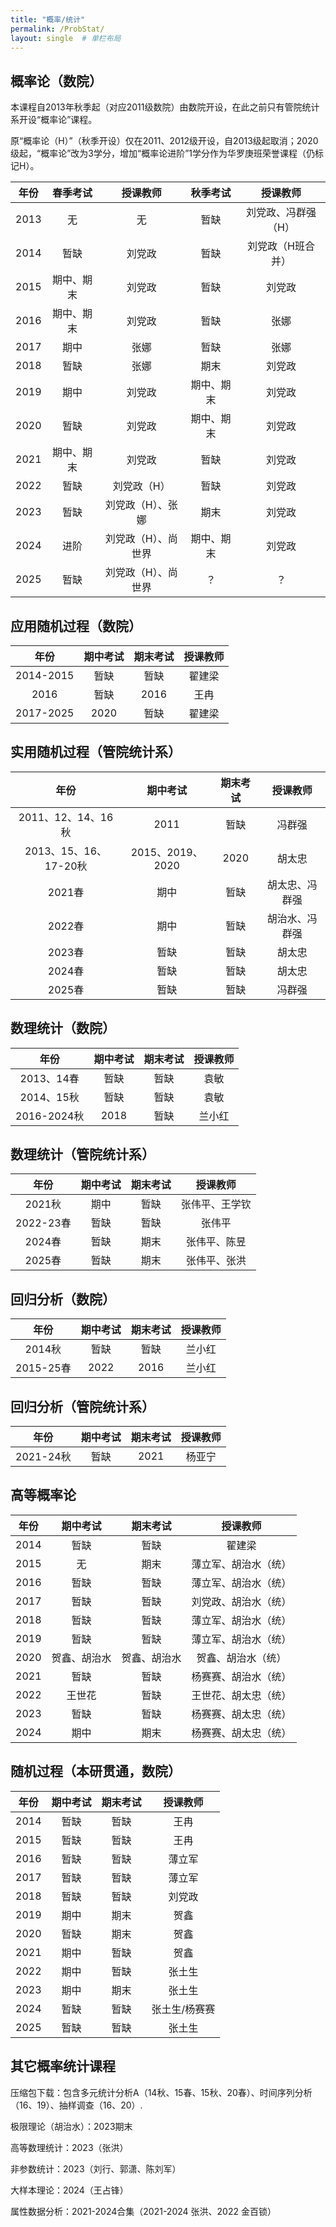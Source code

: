 ```yaml
---
title: "概率/统计"
permalink: /ProbStat/
layout: single  # 单栏布局
---
```


## 概率论（数院）

本课程自2013年秋季起（对应2011级数院）由数院开设，在此之前只有管院统计系开设“概率论”课程。

原“概率论（H）”（秋季开设）仅在2011、2012级开设，自2013级起取消；2020级起，“概率论”改为3学分，增加“概率论进阶”1学分作为华罗庚班荣誉课程（仍标记H）。

|年份|春季考试|授课教师|秋季考试|授课教师|
|:----:|:------------:|:----------------:|:------------:|:----------------:|
|2013| 无 | 无 | 暂缺 | 刘党政、冯群强（H） |
|2014| 暂缺 | 刘党政 | 暂缺 | 刘党政（H班合并） |
|2015| 期中、期末 | 刘党政 | 暂缺 | 刘党政 |
|2016| 期中、期末 | 刘党政 | 暂缺 | 张娜 |
|2017| 期中 | 张娜 | 暂缺 | 张娜 |
|2018| 暂缺 | 张娜 | 期末 | 刘党政 |
|2019| 期中 | 刘党政 | 期中、期末 | 刘党政 |
|2020| 暂缺 | 刘党政 | 期中、期末 | 刘党政 |
|2021| 期中、期末 | 刘党政 | 暂缺 | 刘党政 |
|2022| 暂缺 | 刘党政（H） | 暂缺 | 刘党政 |
|2023| 暂缺 | 刘党政（H）、张娜 | 期末 | 刘党政 |
|2024| 进阶 | 刘党政（H）、尚世界 | 期中、期末 | 刘党政 |
|2025| 暂缺 | 刘党政（H）、尚世界 | ？ | ？|


## 应用随机过程（数院）

|年份|期中考试|期末考试|授课教师|
|:----:|:------------:|:------------:|:------------:|
|2014-2015| 暂缺 | 暂缺 | 翟建梁 |
|2016| 暂缺 | 2016 | 王冉 |
|2017-2025| 2020 | 暂缺 | 翟建梁 |

## 实用随机过程（管院统计系）

|年份|期中考试|期末考试|授课教师|
|:----:|:------------:|:------------:|:------------:|
|2011、12、14、16秋| 2011 | 暂缺 | 冯群强 |
|2013、15、16、17-20秋| 2015、2019、2020 | 2020  | 胡太忠 |
|2021春| 期中 | 暂缺 | 胡太忠、冯群强 |
|2022春| 期中 | 暂缺 | 胡治水、冯群强 |
|2023春| 暂缺 | 暂缺 | 胡太忠 |
|2024春| 暂缺 | 暂缺 | 胡太忠 |
|2025春| 暂缺 | 暂缺 | 冯群强 |

## 数理统计（数院）

|年份|期中考试|期末考试|授课教师|
|:----:|:------------:|:------------:|:------------:|
|2013、14春| 暂缺 | 暂缺 | 袁敏 |
|2014、15秋| 暂缺 | 暂缺 | 袁敏 |
|2016-2024秋| 2018 | 暂缺 | 兰小红 |

## 数理统计（管院统计系）

|年份|期中考试|期末考试|授课教师|
|:----:|:------------:|:------------:|:------------:|
|2021秋| 期中 | 暂缺 | 张伟平、王学钦 |
|2022-23春| 暂缺 | 暂缺 | 张伟平 |
|2024春| 暂缺 | 期末 | 张伟平、陈昱 |
|2025春| 暂缺 | 期末 | 张伟平、张洪 |

## 回归分析（数院）

|年份|期中考试|期末考试|授课教师|
|:----:|:------------:|:------------:|:------------:|
|2014秋| 暂缺 | 暂缺 | 兰小红 |
|2015-25春| 2022 | 2016 | 兰小红 |

## 回归分析（管院统计系）

|年份|期中考试|期末考试|授课教师|
|:----:|:------------:|:------------:|:------------:|
|2021-24秋| 暂缺 | 2021 | 杨亚宁 |


## 高等概率论

|年份|期中考试|期末考试|授课教师|
|:----:|:------------:|:------------:|:------------:|
|2014| 暂缺 | 暂缺 | 翟建梁 |
|2015| 无 | 期末 | 薄立军、胡治水（统） |
|2016| 暂缺 | 暂缺 | 薄立军、胡治水（统） |
|2017| 暂缺 | 暂缺 | 刘党政、胡治水（统） |
|2018| 暂缺 | 暂缺 | 薄立军、胡治水（统） |
|2019| 暂缺 | 暂缺 | 薄立军、胡治水（统） |
|2020| 贺鑫、胡治水 | 贺鑫、胡治水 | 贺鑫、胡治水（统） |
|2021| 暂缺 | 暂缺 | 杨赛赛、胡治水（统） |
|2022| 王世花 | 暂缺 | 王世花、胡太忠（统） |
|2023| 暂缺 | 暂缺 | 杨赛赛、胡太忠（统） |
|2024| 期中 | 期末 | 杨赛赛、胡太忠（统） |


## 随机过程（本研贯通，数院）

|年份|期中考试|期末考试|授课教师|
|:----:|:------------:|:------------:|:------------:|
|2014| 暂缺 | 暂缺 | 王冉 |
|2015| 暂缺 | 暂缺 | 王冉 |
|2016| 暂缺 | 暂缺 | 薄立军 |
|2017| 暂缺 | 暂缺 | 薄立军 |
|2018| 暂缺 | 暂缺 | 刘党政 |
|2019| 期中 | 期末 | 贺鑫 |
|2020| 暂缺 | 期末 | 贺鑫 |
|2021| 期中 | 暂缺 | 贺鑫 |
|2022| 期中 | 暂缺 | 张土生 |
|2023| 期中 | 期末 | 张土生 |
|2024| 暂缺 | 暂缺 | 张土生/杨赛赛 |
|2025| 暂缺 | 暂缺 | 张土生 |

## 其它概率统计课程

压缩包下载：包含多元统计分析A（14秋、15春、15秋、20春）、时间序列分析（16、19）、抽样调查（16、20）.

极限理论（胡治水）：2023期末

高等数理统计：2023（张洪）

非参数统计：2023（刘行、郭潇、陈刘军）

大样本理论：2024（王占锋）

属性数据分析：2021-2024合集（2021-2024 张洪、2022 金百锁）


